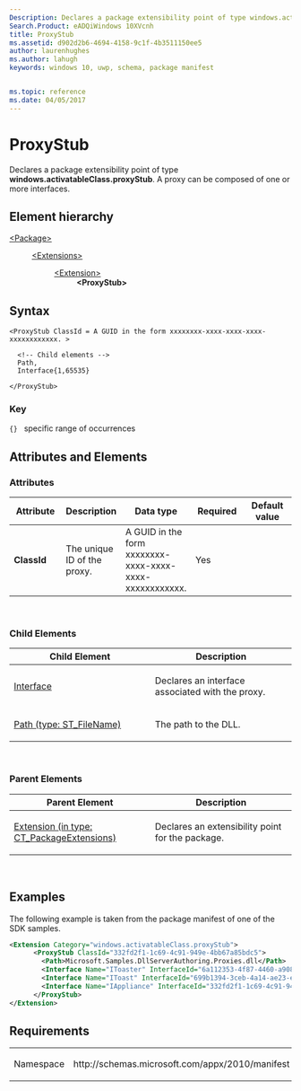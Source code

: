 ```yaml
---
Description: Declares a package extensibility point of type windows.activatableClass.proxyStub.
Search.Product: eADQiWindows 10XVcnh
title: ProxyStub
ms.assetid: d902d2b6-4694-4158-9c1f-4b3511150ee5
author: laurenhughes
ms.author: lahugh
keywords: windows 10, uwp, schema, package manifest


ms.topic: reference
ms.date: 04/05/2017
---
```


# ProxyStub


Declares a package extensibility point of type **windows.activatableClass.proxyStub**. A proxy can be composed of one or more interfaces.

## Element hierarchy

<dl>
<dt><a href="element-package.md">&lt;Package&gt;</a></dt>
<dd>
<dl>
<dt><a href="element-extensions.md">&lt;Extensions&gt;</a></dt>
<dd>
<dl>
<dt><a href="element-extension.md">&lt;Extension&gt;</a></dt>
<dd><b>&lt;ProxyStub&gt;</b></dd>
</dl>
</dd>
</dl>
</dd>
</dl>

## Syntax

``` syntax
<ProxyStub ClassId = A GUID in the form xxxxxxxx-xxxx-xxxx-xxxx-xxxxxxxxxxxx. >

  <!-- Child elements -->
  Path,
  Interface{1,65535}

</ProxyStub>
```

### Key

`{}`   specific range of occurrences

## Attributes and Elements


### Attributes

<table>
<colgroup>
<col width="20%" />
<col width="20%" />
<col width="20%" />
<col width="20%" />
<col width="20%" />
</colgroup>
<thead>
<tr class="header">
<th>Attribute</th>
<th>Description</th>
<th>Data type</th>
<th>Required</th>
<th>Default value</th>
</tr>
</thead>
<tbody>
<tr class="odd">
<td><strong>ClassId</strong></td>
<td><p>The unique ID of the proxy.</p></td>
<td>A GUID in the form xxxxxxxx-xxxx-xxxx-xxxx-xxxxxxxxxxxx.</td>
<td>Yes</td>
<td></td>
</tr>
</tbody>
</table>

 

### Child Elements

<table>
<colgroup>
<col width="50%" />
<col width="50%" />
</colgroup>
<thead>
<tr class="header">
<th>Child Element</th>
<th>Description</th>
</tr>
</thead>
<tbody>
<tr class="odd">
<td><a href="element-interface.md">Interface</a> </td>
<td><p>Declares an interface associated with the proxy.</p></td>
</tr>
<tr class="even">
<td><a href="element-2-path.md">Path (type: ST_FileName)</a> </td>
<td><p>The path to the DLL.</p></td>
</tr>
</tbody>
</table>

 

### Parent Elements

<table>
<colgroup>
<col width="50%" />
<col width="50%" />
</colgroup>
<thead>
<tr class="header">
<th>Parent Element</th>
<th>Description</th>
</tr>
</thead>
<tbody>
<tr class="odd">
<td><a href="element-extension.md">Extension (in type: CT_PackageExtensions)</a> </td>
<td><p>Declares an extensibility point for the package.</p></td>
</tr>
</tbody>
</table>

 

## Examples

The following example is taken from the package manifest of one of the SDK samples.

```XML
<Extension Category="windows.activatableClass.proxyStub">
      <ProxyStub ClassId="332fd2f1-1c69-4c91-949e-4bb67a85bdc5">
        <Path>Microsoft.Samples.DllServerAuthoring.Proxies.dll</Path>
        <Interface Name="IToaster" InterfaceId="6a112353-4f87-4460-a908-2944e92686f3" />
        <Interface Name="IToast" InterfaceId="699b1394-3ceb-4a14-ae23-efec518b088b" />
        <Interface Name="IAppliance" InterfaceId="332fd2f1-1c69-4c91-949e-4bb67a85bdc5" />
      </ProxyStub>
</Extension>

```

## Requirements

<table>
<colgroup>
<col width="50%" />
<col width="50%" />
</colgroup>
<tbody>
<tr class="odd">
<td><p>Namespace</p></td>
<td><p>http://schemas.microsoft.com/appx/2010/manifest</p></td>
</tr>
</tbody>
</table>

 

 



